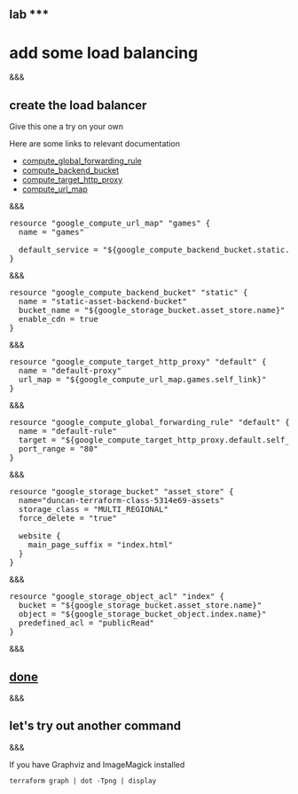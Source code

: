 <!-- .slide: data-background="#b50152" -->
## lab ***
# add some load balancing

&&&
## create the load balancer
Give this one a try on your own


Here are some links to relevant documentation
- [compute_global_forwarding_rule](https://www.terraform.io/docs/providers/google/r/compute_global_forwarding_rule.html)
- [compute_backend_bucket](https://www.terraform.io/docs/providers/google/r/compute_backend_bucket.html)
- [compute_target_http_proxy](https://www.terraform.io/docs/providers/google/r/compute_target_http_proxy.html)
- [compute_url_map](https://www.terraform.io/docs/providers/google/r/compute_url_map.html)

&&&

<pre>
resource "google_compute_url_map" "games" {
  name = "games"

  default_service = "${google_compute_backend_bucket.static.self_link}"
}
</pre>
&&&
<pre>
resource "google_compute_backend_bucket" "static" {
  name = "static-asset-backend-bucket"
  bucket_name = "${google_storage_bucket.asset_store.name}"
  enable_cdn = true
}
</pre>
&&&
<pre>
resource "google_compute_target_http_proxy" "default" {
  name = "default-proxy"
  url_map = "${google_compute_url_map.games.self_link}"
}
</pre>
&&&
<pre>
resource "google_compute_global_forwarding_rule" "default" {
  name = "default-rule"
  target = "${google_compute_target_http_proxy.default.self_link}"
  port_range = "80"
}
</pre>
&&&
<pre>
resource "google_storage_bucket" "asset_store" {
  name="duncan-terraform-class-5314e69-assets"
  storage_class = "MULTI_REGIONAL"
  force_delete = "true"

  website {
    main_page_suffix = "index.html"
  }
}
</pre>
&&&
<pre>
resource "google_storage_object_acl" "index" {
  bucket = "${google_storage_bucket.asset_store.name}"
  object = "${google_storage_bucket_object.index.name}"
  predefined_acl = "publicRead"
}
</pre>
&&&
## <a href="http://$IP$:4567/done/***" target="_blank">done</a>
&&&
## let's try out another command
&&&

If you have Graphviz and ImageMagick installed
```
terraform graph | dot -Tpng | display
```
